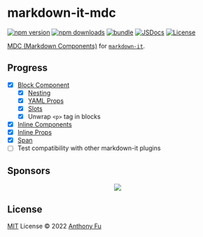 # markdown-it-mdc

[![npm version][npm-version-src]][npm-version-href]
[![npm downloads][npm-downloads-src]][npm-downloads-href]
[![bundle][bundle-src]][bundle-href]
[![JSDocs][jsdocs-src]][jsdocs-href]
[![License][license-src]][license-href]

[MDC (Markdown Components)](https://remark-mdc.nuxt.space/) for [`markdown-it`](https://github.com/markdown-it/markdown-it).

## Progress

- [x] [Block Component](https://remark-mdc.nuxt.space/#block-components)
  - [x] [Nesting](https://remark-mdc.nuxt.space/#nesting)
  - [x] [YAML Props](https://remark-mdc.nuxt.space/#yaml-props)
  - [x] [Slots](https://remark-mdc.nuxt.space/#slots)
  - [x] Unwrap `<p>` tag in blocks
- [x] [Inline Components](https://remark-mdc.nuxt.space/#inline-components)
- [x] [Inline Props](https://remark-mdc.nuxt.space/#inline-props)
- [x] [Span](https://remark-mdc.nuxt.space/#span)
- [ ] Test compatibility with other markdown-it plugins

## Sponsors

<p align="center">
  <a href="https://cdn.jsdelivr.net/gh/antfu/static/sponsors.svg">
    <img src='https://cdn.jsdelivr.net/gh/antfu/static/sponsors.svg'/>
  </a>
</p>

## License

[MIT](./LICENSE) License © 2022 [Anthony Fu](https://github.com/antfu)

<!-- Badges -->

[npm-version-src]: https://img.shields.io/npm/v/markdown-it-mdc?style=flat&colorA=080f12&colorB=1fa669
[npm-version-href]: https://npmjs.com/package/markdown-it-mdc
[npm-downloads-src]: https://img.shields.io/npm/dm/markdown-it-mdc?style=flat&colorA=080f12&colorB=1fa669
[npm-downloads-href]: https://npmjs.com/package/markdown-it-mdc
[bundle-src]: https://img.shields.io/bundlephobia/minzip/markdown-it-mdc?style=flat&colorA=080f12&colorB=1fa669&label=minzip
[bundle-href]: https://bundlephobia.com/result?p=markdown-it-mdc
[license-src]: https://img.shields.io/github/license/antfu/markdown-it-mdc.svg?style=flat&colorA=080f12&colorB=1fa669
[license-href]: https://github.com/antfu/markdown-it-mdc/blob/main/LICENSE
[jsdocs-src]: https://img.shields.io/badge/jsdocs-reference-080f12?style=flat&colorA=080f12&colorB=1fa669
[jsdocs-href]: https://www.jsdocs.io/package/markdown-it-mdc
